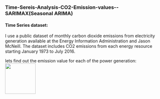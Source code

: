 ### Time-Sereis-Analysis-CO2-Emission-values--SARIMAX(Seasonal ARIMA)

#### Time Series dataset:
I use a public dataset of monthly carbon dioxide emissions from electricity generation available at the Energy Information Administration and Jason McNeill. The dataset includes CO2 emissions from each energy 
resource starting January 1973 to July 2016.

lets find out the emission value for each of the power generation:
<img src="https://user-images.githubusercontent.com/64869288/91193160-a3cae280-e6ab-11ea-946d-2fbb97cb4900.png" width="100" height="100">
